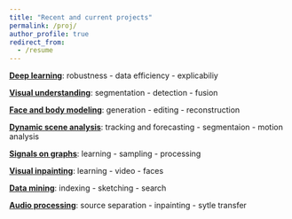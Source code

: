 ```yaml
---
title: "Recent and current projects"
permalink: /proj/
author_profile: true
redirect_from:
  - /resume
---
```


**[Deep learning](/deep/)**: robustness - data efficiency - explicabiliy 

**[Visual understanding](/reconstruct/)**: segmentation - detection - fusion 

**[Face and body modeling](/face/)**:  generation - editing - reconstruction

**[Dynamic scene analysis](/motion/)**: tracking and forecasting - segmentaion - motion analysis

**[Signals on graphs](/graph/)**:  learning - sampling - processing

**[Visual inpainting](/inpaint/)**: learning - video - faces

**[Data mining](/search/)**: indexing - sketching - search 

**[Audio processing](/audio/)**: source separation - inpainting - sytle transfer
